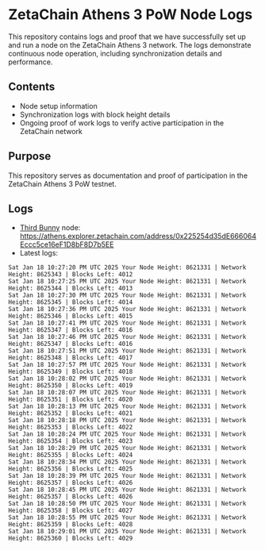 # ZetaChain Athens 3 PoW Node Logs
This repository contains logs and proof that we have successfully set up and run a node on the ZetaChain Athens 3 network. The logs demonstrate continuous node operation, including synchronization details and performance.

## Contents
- Node setup information
- Synchronization logs with block height details
- Ongoing proof of work logs to verify active participation in the ZetaChain network

## Purpose
This repository serves as documentation and proof of participation in the ZetaChain Athens 3 PoW testnet.

## Logs

- [Third Bunny](https://thirdbunny.xyz/) node: https://athens.explorer.zetachain.com/address/0x225254d35dE666064Eccc5ce16eF1D8bF8D7b5EE
- Latest logs:
```
Sat Jan 18 10:27:20 PM UTC 2025 Your Node Height: 8621331 | Network Height: 8625343 | Blocks Left: 4012
Sat Jan 18 10:27:25 PM UTC 2025 Your Node Height: 8621331 | Network Height: 8625344 | Blocks Left: 4013
Sat Jan 18 10:27:30 PM UTC 2025 Your Node Height: 8621331 | Network Height: 8625345 | Blocks Left: 4014
Sat Jan 18 10:27:36 PM UTC 2025 Your Node Height: 8621331 | Network Height: 8625346 | Blocks Left: 4015
Sat Jan 18 10:27:41 PM UTC 2025 Your Node Height: 8621331 | Network Height: 8625347 | Blocks Left: 4016
Sat Jan 18 10:27:46 PM UTC 2025 Your Node Height: 8621331 | Network Height: 8625347 | Blocks Left: 4016
Sat Jan 18 10:27:51 PM UTC 2025 Your Node Height: 8621331 | Network Height: 8625348 | Blocks Left: 4017
Sat Jan 18 10:27:57 PM UTC 2025 Your Node Height: 8621331 | Network Height: 8625349 | Blocks Left: 4018
Sat Jan 18 10:28:02 PM UTC 2025 Your Node Height: 8621331 | Network Height: 8625350 | Blocks Left: 4019
Sat Jan 18 10:28:07 PM UTC 2025 Your Node Height: 8621331 | Network Height: 8625351 | Blocks Left: 4020
Sat Jan 18 10:28:13 PM UTC 2025 Your Node Height: 8621331 | Network Height: 8625352 | Blocks Left: 4021
Sat Jan 18 10:28:18 PM UTC 2025 Your Node Height: 8621331 | Network Height: 8625353 | Blocks Left: 4022
Sat Jan 18 10:28:24 PM UTC 2025 Your Node Height: 8621331 | Network Height: 8625354 | Blocks Left: 4023
Sat Jan 18 10:28:29 PM UTC 2025 Your Node Height: 8621331 | Network Height: 8625355 | Blocks Left: 4024
Sat Jan 18 10:28:34 PM UTC 2025 Your Node Height: 8621331 | Network Height: 8625356 | Blocks Left: 4025
Sat Jan 18 10:28:39 PM UTC 2025 Your Node Height: 8621331 | Network Height: 8625357 | Blocks Left: 4026
Sat Jan 18 10:28:45 PM UTC 2025 Your Node Height: 8621331 | Network Height: 8625357 | Blocks Left: 4026
Sat Jan 18 10:28:50 PM UTC 2025 Your Node Height: 8621331 | Network Height: 8625358 | Blocks Left: 4027
Sat Jan 18 10:28:55 PM UTC 2025 Your Node Height: 8621331 | Network Height: 8625359 | Blocks Left: 4028
Sat Jan 18 10:29:01 PM UTC 2025 Your Node Height: 8621331 | Network Height: 8625360 | Blocks Left: 4029
```
